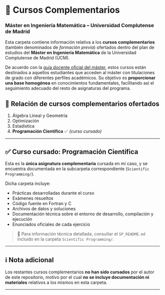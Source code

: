 # 🧩 Cursos Complementarios  
### Máster en Ingeniería Matemática – Universidad Complutense de Madrid

Esta carpeta contiene información relativa a los **cursos complementarios** (también denominados de *formación previa*) ofertados dentro del plan de estudios del **Máster en Ingeniería Matemática** de la Universidad Complutense de Madrid (UCM).

De acuerdo con la [guía docente oficial del máster](https://www.ucm.es/estudios/master-ingenieriamatematica-plan), estos cursos están destinados a aquellos estudiantes que acceden al máster con titulaciones de grado con diferentes perfiles académicos. Su objetivo es **proporcionar una base homogénea** en conocimientos fundamentales, facilitando así el seguimiento adecuado del resto de asignaturas del programa.

## 📘 Relación de cursos complementarios ofertados

1. Álgebra Lineal y Geometría  
2. Optimización 
3. Estadistica
4. **Programación Científica** ✅ *(curso cursado)*

---

## ✅ Curso cursado: Programación Científica

Esta es la **única asignatura complementaria** cursada en mi caso, y se encuentra documentada en la subcarpeta correspondiente (`Scientific Programming/`).

Dicha carpeta incluye:

- Prácticas desarrolladas durante el curso
- Exámenes resueltos
- Código fuente en Fortran y C
- Archivos de datos y soluciones
- Documentación técnica sobre el entorno de desarrollo, compilación y ejecución
- Enunciados oficiales de cada ejercicio

> 📌 Para información técnica detallada, consultar el `SP_README.md` incluido en la carpeta `Scientific Programming/`.

---

## ℹ️ Nota adicional

Los restantes cursos complementarios **no han sido cursados** por el autor de este repositorio, motivo por el cual **no se incluye documentación ni materiales** relativos a los mismos en esta carpeta.

---

